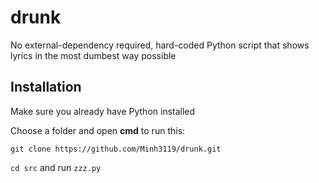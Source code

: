 # drunk
No external-dependency required, hard-coded Python script that shows lyrics in the most dumbest way possible

## Installation

Make sure you already have Python installed

Choose a folder and open **cmd** to run this:
```
git clone https://github.com/Minh3119/drunk.git
```

`cd src` and run `zzz.py`